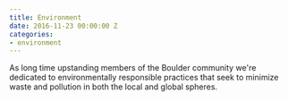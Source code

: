```yaml
---
title: Environment
date: 2016-11-23 00:00:00 Z
categories:
- environment
---
```


As long time upstanding members of the Boulder community we're dedicated to environmentally responsible practices that seek to minimize waste and pollution in both the local and global spheres.